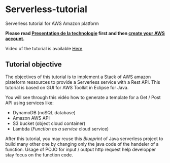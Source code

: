 # Serverless-tutorial
Serverless tutorial for AWS Amazon platform


**Please read [Presentation de la technologie](https://github.com/team35mazda/Serverless-tutorial/blob/master/Pr%C3%A9sentation%20de%20la%20technologie.pdf) first and then [create your AWS account](https://github.com/team35mazda/Serverless-tutorial/blob/master/Cr%C3%A9ation%20compte%20AWS.pdf).**

Video of the tutorial is available [Here](https://youtu.be/ny7UBACjFUo)


## Tutorial objective
The objectives of this tutorial is to implement a Stack of AWS amazon plateform ressources to provide a Serverless service with a Rest API. This tutorial is based on GUI for AWS Toolkit in Eclipse for Java.

You will see through this vidéo how to generate a template for a Get / Post API using services like:
- DynamoDB (noSQL database)
- Amazon AWS API
- S3 bucket (object cloud container)
- Lambda (*Function as a service* cloud service)

After this tutorial, you may reuse this *Blueprint* of Java serverless project to build many other one by changing only the java code of the handeler of a function. Usage of POJO for input / output http request help developper stay focus on the function code.
